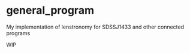 # general_program
My implementation of lenstronomy for SDSSJ1433 and other connected programs


WIP
